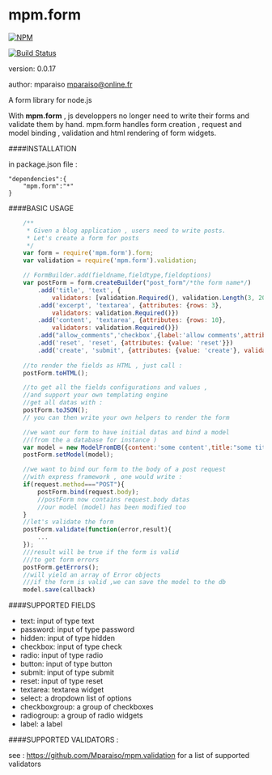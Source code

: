 mpm.form
========

[![NPM](https://nodei.co/npm/mpm.form.png?downloads=true)](https://nodei.co/npm/mpm.form/)


[![Build Status](https://travis-ci.org/Mparaiso/mpm.form.png?branch=master)](https://travis-ci.org/Mparaiso/mpm.form)

version: 0.0.17

author: mparaiso <mparaiso@online.fr>

A form library for node.js

With __mpm.form__ , js developpers no longer need to write their forms and validate them by hand. 
mpm.form handles form creation , request and model binding ,  validation and html rendering of
form widgets.

####INSTALLATION

in package.json file : 

	"dependencies":{
		"mpm.form":"*"
	}

####BASIC USAGE

```javascript
	/**
	 * Given a blog application , users need to write posts.
	 * Let's create a form for posts
	 */
	var form = require('mpm.form').form;
	var validation = require('mpm.form').validation;

	// FormBuilder.add(fieldname,fieldtype,fieldoptions)
	var postForm = form.createBuilder("post_form"/*the form name*/)
        .add('title', 'text', {
            validators: [validation.Required(), validation.Length(3, 200)]})
        .add('excerpt', 'textarea', {attributes: {rows: 3},
            validators: validation.Required()})
        .add('content', 'textarea', {attributes: {rows: 10},
            validators: validation.Required()})
        .add("allow_comments",'checkbox',{label:'allow comments',attributes:{value:"allow_comments"}})
        .add('reset', 'reset', {attributes: {value: 'reset'}})
        .add('create', 'submit', {attributes: {value: 'create'}, validators: validation.Required()});
        
    //to render the fields as HTML , just call : 
    postForm.toHTML();

    //to get all the fields configurations and values ,
    //and support your own templating engine 
    //get all datas with : 
    postForm.toJSON();
    // you can then write your own helpers to render the form

    //we want our form to have initial datas and bind a model 
    //(from the a database for instance )
    var model = new ModelFromDB({content:'some content',title:"some title"});
    postForm.setModel(model);

    //we want to bind our form to the body of a post request
    //with express framework , one would write :
    if(request.method==="POST"){
    	postForm.bind(request.body);
    	//postForm now contains request.body datas
    	//our model (model) has been modified too
    }
    //let's validate the form
    postForm.validate(function(error,result){
		...
    });
    ///result will be true if the form is valid
    ///to get form errors
    postForm.getErrors(); 
    //will yield an array of Error objects
    ///if the form is valid ,we can save the model to the db
    model.save(callback)

```

####SUPPORTED FIELDS

- text: input of type text
- password: input of type password
- hidden: input of type hidden
- checkbox: input of type check
- radio: input of type radio
- button: input of type button
- submit: input of type submit
- reset: input of type reset
- textarea: textarea widget
- select: a dropdown list of options
- checkboxgroup: a group of checkboxes
- radiogroup: a group of radio widgets
- label: a label

####SUPPORTED VALIDATORS : 

see : https://github.com/Mparaiso/mpm.validation for a list of supported validators


